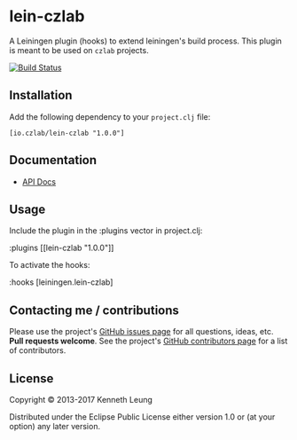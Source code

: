 # lein-czlab

A Leiningen plugin (hooks) to extend leiningen's build process.
This plugin is meant to be used on `czlab` projects.

[![Build Status](https://travis-ci.org/llnek/lein-czlab?branch=master)](https://travis-ci.org/llnek/lein-czlab)

## Installation

Add the following dependency to your `project.clj` file:

    [io.czlab/lein-czlab "1.0.0"]

## Documentation

* [API Docs](https://llnek.github.io/lein-czlab/)

## Usage

Include the plugin in the :plugins vector in project.clj:

:plugins [[lein-czlab "1.0.0"]]

To activate the hooks:

:hooks [leiningen.lein-czlab]


## Contacting me / contributions

Please use the project's [GitHub issues page] for all questions, ideas, etc. **Pull requests welcome**. See the project's [GitHub contributors page] for a list of contributors.

## License

Copyright © 2013-2017 Kenneth Leung

Distributed under the Eclipse Public License either version 1.0 or (at
your option) any later version.

<!--- links (repos) -->
[CHANGELOG]: https://github.com/llnek/lein-czlab/releases
[GitHub issues page]: https://github.com/llnek/lein-czlab/issues
[GitHub contributors page]: https://github.com/llnek/lein-czlab/graphs/contributors






